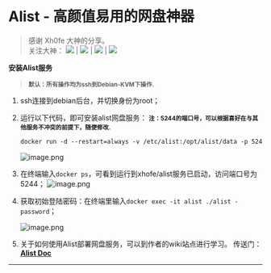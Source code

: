 # Alist - 高颜值易用的网盘神器

> 感谢 Xh0fe 大神的分享。<br>
> 关注大神： [![](https://img.shields.io/badge/Xh0fe-Twitter-blue)](https://twitter.com/Xh0fe)  | [![](https://img.shields.io/badge/Xh0fe-Blog-red)](https://nn.ci/)  | [![](https://img.shields.io/badge/Xh0fe-Github-blue)](https://github.com/Xhofe) | [![](https://img.shields.io/badge/Alist-Dockerhub-blue)](https://registry.hub.docker.com/r/xhofe/alist/)



**安装Alist服务**

> <small><b>默认：所有操作均为ssh到Debian-KVM下操作</b></small>.

1. ssh连接到debian后台，并切换身份为root；

2. 运行以下代码，即可安装alist网盘服务：
   <small><b>注：5244的端口号，可以根据喜好在与其他服务不冲突的前提下，随便修改</b></small>.

   ```dockerfile
   docker run -d --restart=always -v /etc/alist:/opt/alist/data -p 5244:5244 --name="alist" xhofe/alist:latest
   ```

   ![image.png](https://s2.loli.net/2022/09/06/uBI3HUqk4lz2TyV.png)

3. 在终端输入`docker ps`，可看到运行到xhofe/alist服务已启动，访问端口号为5244；
   ![image.png](https://s2.loli.net/2022/09/06/fuESWlXHFGqVU91.png)

4. 获取初始登陆密码：在终端里输入`docker exec -it alist ./alist -password`；

   ![image.png](https://s2.loli.net/2022/09/06/gcfa7oW8Dq5vIlj.png)

5. 关于如何使用Alist部署网盘服务，可以到作者的wiki站点进行学习。
   传送门： **[Alist Doc](https://alist-doc.nn.ci/docs/intro)**

<hr>

